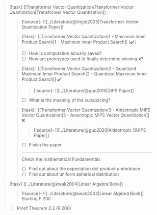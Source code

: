 >[!task] [[Transformer Vector Quantization/Transformer Vector Quantization|Transformer Vector Quantization]]
>>[!source]-
>>![[../Literature/@lingle2023|Transformer Vector Quantization Paper]]
>
>>[!task]- [[Transformer Vector Quantization/1 - Maximum Inner Product Search|1 - Maximum Inner Product Search]] (✔️)
>> - [ ] How is computation actually saved?
>> - [ ] How are prototypes used to finally determine winning $\mathbf{x}$?
>
>>[!task]- [[Transformer Vector Quantization/2 - Quantized Maximum Inner Product Search|2 - Quantized Maximum Inner Product Search]] ✔️
>>>[!source]-
>>>![[../Literature/@guo2015|QIPS Paper]]
>> - [ ] What is the meaning of the subspacing?
>
>>[!task]- [[Transformer Vector Quantization/3 - Anisotropic MIPS Vector Quantization|3 - Anisotropic MIPS Vector Quantization]] ❌
>>>[!source]- 
>>>![[../Literature/@guo2020|Anisotropic QUIPS Paper]]
>>- [ ] Finish the paper
>> ---
>> Check the mathematical Fundamentals
>>- [ ] Find out about the expectation dot product underbrace
>>- [ ] Find out about uniform spherical distribution

>[!task] [[../Literature/@kwak2004|Linear Algebra Book]]
>>[!source]-
>>![[../Literature/@kwak2004|Linear Algebra Book]]
>>Starting P.200
>
>- [ ] Proof Theorem 2.2 (P.206)